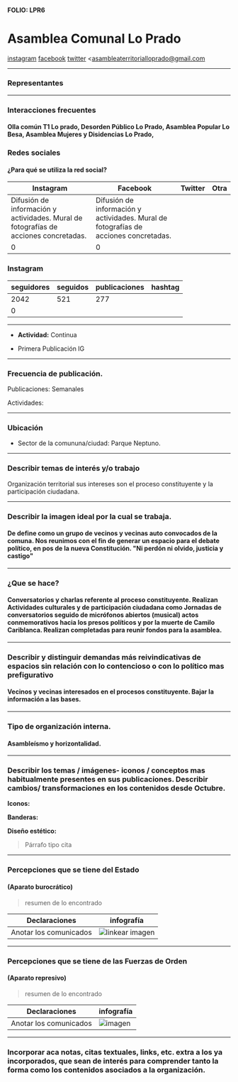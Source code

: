 #### FOLIO: LPR6

# Asamblea Comunal Lo Prado

[instagram](https://www.instagram.com/asambleacomunaloprado/
)
[facebook](https://www.facebook.com/Asamblea-Comunal-Lo-Prado-100285151604387)
[twitter]()
<asambleaterritorialloprado@gmail.com
>
---

### Representantes
---
### Interacciones frecuentes
#### Olla común T1 Lo prado, Desorden Público Lo Prado, Asamblea Popular Lo Besa, Asamblea Mujeres y Disidencias Lo Prado,


### Redes sociales
#### ¿Para qué se utiliza la red social?
| Instagram | Facebook | Twitter | Otra 
|---|---|---|---|
|Difusión de información y actividades. Mural de fotografías de acciones concretadas.|Difusión de información y actividades. Mural de fotografías de acciones concretadas.
|0| 0|

### **Instagram**
| seguidores | seguidos | publicaciones | hashtag 
|---|---|---|---|
|2042|	521	|277
| 0

---

* **Actividad:**   Continua

* Primera Publicación IG

---
### Frecuencia de publicación.

Publicaciones: Semanales


Actividades:

---
### Ubicación
* Sector de la comununa/ciudad: Parque Neptuno.


---
### Describir temas de interés y/o trabajo
Organización territorial sus intereses son el proceso constituyente y la participación ciudadana.

---
### Describir la imagen ideal por la cual se trabaja.
#### De define como un grupo de vecinos y vecinas auto convocados de la comuna. Nos reunimos con el fin de generar un espacio para el debate político, en pos de la nueva Constitución. "Ni perdón ni olvido, justicia y castigo"


---
### ¿Que se hace?
#### Conversatorios y charlas referente al proceso constituyente. Realizan Actividades culturales y de participación ciudadana como Jornadas de conversatorios seguido de micrófonos abiertos (musical) actos conmemorativos hacia los presos políticos y por la muerte de Camilo Cariblanca. Realizan completadas para reunir fondos para la asamblea.


---
### Describir y distinguir demandas más reivindicativas de espacios sin relación con lo contencioso o con lo político mas prefigurativo
#### Vecinos y vecinas interesados en el procesos constituyente. Bajar la información a las bases.


---
### Tipo de organización interna.
#### Asambleísmo y horizontalidad.


---
### Describir los temas / imágenes- iconos / conceptos mas habitualmente presentes en sus publicaciones. Describir cambios/ transformaciones en los contenidos desde Octubre.

**Iconos:**

**Banderas:**

**Diseño estético:**

> Párrafo tipo cita 

---
### Percepciones que se tiene del Estado
#### (Aparato burocrático)
> resumen de lo encontrado

| Declaraciones | infografía | 
|---|---|
|Anotar los comunicados | ![linkear imagen]() |

---
### Percepciones que se tiene de las Fuerzas de Orden
#### (Aparato represivo)
> resumen de lo encontrado

| Declaraciones | infografía | 
|---|---|
|Anotar los comunicados | ![imagen]() |


---
### Incorporar aca notas, citas textuales, links, etc. extra a los ya incorporados, que sean de interés para comprender tanto la forma como los contenidos asociados a la organización.
